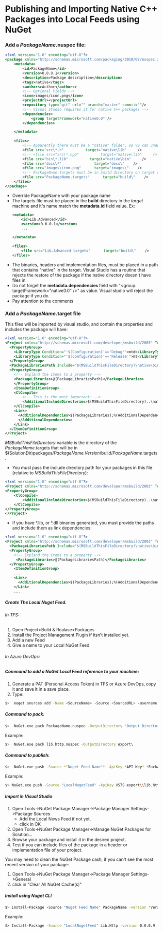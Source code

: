 # Publishing and Importing Native C++ Packages into Local Feeds using NuGet

### Add a *PackageName*.nuspec file:

```xml
<?xml version="1.0" encoding="utf-8"?>
<package xmlns="http://schemas.microsoft.com/packaging/2010/07/nuspec.xsd">
    <metadata>
        <id>PackageName</id>
        <version>0.0.0.1</version>
        <description>Package description</description>
        <tags>native</tags>
        <authors>Author</authors>
        <!-- Optional Fields -->
        <icon>images/icon.png</icon>
        <projectUrl></projectUrl>
        <repository type="git" url="" branch="master" commit=""/>
        <!-- Visual Studio requires it for native C++ packages -->
        <dependencies>
            <group targetFramework="native0.0" />
        </dependencies>

    </metadata>
     
    <files>
        <!-- Apparently there must be a "native" folder, so VS can understand these are C++ project files, if no native folder is given, the restore is rejected -->
        <file src="src\*.h"          target="native\lib"     />
        <!-- <file src="src\*.cpp"          target="native\lib"     /> -->
        <file src="bin\*.lib"          target="native\bin"     />
        <file src="docs\*"               target="docs\"    />
        <file src="images\icon.png"      target="images\"    />
        <!-- PackageName.targets must be in build directory on target and match the package name -->
        <file src="PackageName.targets"      target="build\"    />
    </files>
</package>
```

* Override PackageName with your package name
* The targets file must be placed in the **build** directory in the *target* machine and it's name match the **metadata.id** field value. Ex:
    ```xml
    <metadata>
        <id>Lib.Advanced</id>
        <version>0.0.0.1</version>
        ...

    </metadata>
     
    <files>        
        <file src="Lib.Advanced.targets"      target="build\"    />
    </files>
    ```
* The binaries, headers and implementation files, must be placed in a path that contains "native" in the target. Visual Studio has a routine that rejects the restore of the package if the native directory doesn't have files in.
* Do not forget the **metadata.dependencies** field with "\<group targetFramework="native0.0" /\>" as value. Visual studio will reject the package if you do.
* Pay attention to the comments

### Add a *PackageName*.target file

This files will be imported by visual studio, and contain the properties and includes the package will have:

```xml
<?xml version="1.0" encoding="utf-8"?>
<Project xmlns="http://schemas.microsoft.com/developer/msbuild/2003" ToolsVersion="15.0">
  <PropertyGroup>
    <LibraryType Condition="'$(Configuration)'=='Debug'">mtd</LibraryType>
    <LibraryType Condition="'$(Configuration)'=='Release'">mt</LibraryType>
  </PropertyGroup>
  <PackageLibrariesPath Include="$(MSBuildThisFileDirectory)\native\bin\$(platform)\*.lib" />
  <PropertyGroup>
    <!-- Expland the items to a property -->
    <PackageLibraries>@(PackageLibrariesPath)</PackageLibraries>
    </PropertyGroup>
    <ItemDefinitionGroup>
    <ClCompile>   
        <!-- This is the most important: -->
        <AdditionalIncludeDirectories>$(MSBuildThisFileDirectory)..\native\lib</AdditionalIncludeDirectories>
    </ClCompile>
    <Link>
      <AdditionalDependencies>$(PackageLibraries);%(AdditionalDependencies) 
      </AdditionalDependencies>
    </Link>
  </ItemDefinitionGroup>
</Project>
```

*MSBuildThisFileDirectory* variable is the directory of the *PackageName*.targets that will be in $(SolutionDir)packages/*PackageName.Version*/build/*PackageName*.targets.

* You must pass the include directory path for your packages in this file (relative to *MSBuildThisFileDirectory*):

```xml
<?xml version="1.0" encoding="utf-8"?>
<Project xmlns="http://schemas.microsoft.com/developer/msbuild/2003" ToolsVersion="15.0">
<PropertyGroup>
    <ClCompile>
        <AdditionalIncludeDirectories>$(MSBuildThisFileDirectory)..\native\lib</AdditionalIncludeDirectories>
    </ClCompile>
</PropertyGroup>
</Project>
```

* If you have *.lib, or *.dll binaries generated, you must provide the paths and include them as link dependencies:

```xml
<?xml version="1.0" encoding="utf-8"?>
<Project xmlns="http://schemas.microsoft.com/developer/msbuild/2003" ToolsVersion="15.0">
  <PackageLibrariesPath Include="$(MSBuildThisFileDirectory)\native\bin\$(platform)\*.lib" />
  <PropertyGroup>
    <!-- Expland the items to a property -->
     <PackageLibraries>@(PackageLibrariesPath)</PackageLibraries>
  </PropertyGroup>
    <ItemDefinitionGroup>
    ...
    <Link>
      <AdditionalDependencies>$(PackageLibraries);%(AdditionalDependencies)</AdditionalDependencies>
    </Link>
    ...
```


##### Create The Local Nuget Feed.

###### In TFS:

1. Open Project>Build & Realase>Packages
2. Install the Project Management Plugin if itsn't installed yet.
3. Add a new Feed
4. Give a name to your Local NuGet Feed

###### In Azure DevOps:




##### Command to add a NuGet Local Feed reference to your machine:

1. Generate a PAT (Personal Access Token) in TFS or Azure DevOps, copy it and save it in a save place.
2. Type:

```bash
$>  nuget sources add -Name <SourceName> -Source <SourceURL> -username <UserName> -password <PAT>
```

##### Command to pack:

```bash
$>  NuGet.exe pack PackageName.nuspec -OutputDirectory "Output Directory Path"
```

Example:

```bash
$>  NuGet.exe pack lib.http.nuspec -OutputDirectory export\
```

##### Command to publish:

```bash
$>  NuGet.exe push -Source *"Nuget Feed Name"* -ApiKey *API Key* *PackageName*.nupkg
```

Example:

```bash
$> NuGet.exe push -Source "LocalNugetFeed" -ApiKey VSTS export\\lib.http.nupkg
```

##### Import in Visual Studio

1. Open Tools->NuGet Package Manager->Package Manager Settings->Package Sources
    * Add the Local News Feed if not yet.
    * click in OK
2. Open Tools->NuGet Package Manager->Manage NuGet Packages for Solution...
3. Browse your package and install it in the desired project.
4. Test if you can include files of the package in a header or implementation file of your project.

You may need to clean the NuGet Package cash, if you can't see the most recent version of your package:

1. Open Tools->NuGet Package Manager->Package Manager Settings->General
2. click in "Clear All NuGet Cache(s)"


##### Install using Nuget CLI

```bash
$> Install-Package -Source "Nuget Feed Name" PackageName -version *Version*
```

Example:

```cmd
$> Install-Package -Source "LocalNugetFeed" Lib.Http -version 0.0.0.9
```